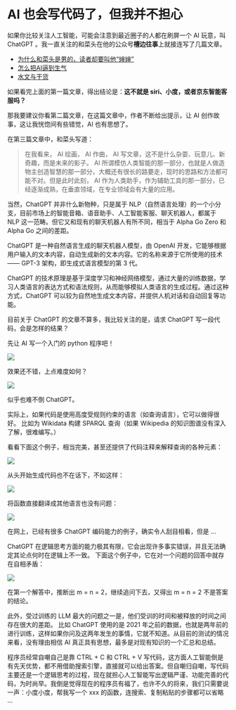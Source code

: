 # AI 也会写代码了，但我并不担心

如果你比较关注人工智能，可能会注意到最近圈子的人都在刷屏一个 AI 玩意，叫 ChatGPT 。我一直关注的和菜头在他的公众号**槽边往事**上就接连写了几篇文章。

* [为什么和菜头是男的，读者却要叫他“婶婶”](https://mp.weixin.qq.com/s/WiutcxdJv6pw2cIuBXsaVQ)
* [怎么把AI逼到生气](https://mp.weixin.qq.com/s/OQfmtMmupr_GeBCRZgxSag)
* [水文与干货](https://mp.weixin.qq.com/s/3u9KfqhskEWj0-fq8Xi0BQ)

如果看完上面的第一篇文章，得出结论是：**这不就是 siri、小度，或者京东智能客服吗？**

那我要建议你看第二篇文章，在这篇文章中，作者不断给出提示，让 AI 创作故事，这让我恍惚间有些错觉，AI 也有思想了。

在第三篇文章中，和菜头写道：

> 在我看来， AI 绘画， AI 作曲， AI 写文章，这不是什么杂耍、玩意儿、新奇趣，而是未来的影子。 AI 所谓模仿人类智能的那一部分，也就是人做造物主创造智慧的那一部分，大概还有很长的路要走，现时的思路和方法都可能不对。但是此时此刻， AI 作为人类助手，作为辅助工具的那一部分，已经逐渐成熟，在垂直领域，在专业领域会有大量的应用。

当然，ChatGPT 并非什么新物种，只是属于 NLP（自然语言处理）的一个小分支，目前市场上的智能音箱、语音助手、人工智能客服、聊天机器人，都属于 NLP 这一范畴。但它又和现有的聊天机器人有所不同，相当于 Alpha Go Zero 和 Alpha Go 之间的差距。

ChatGPT 是一种自然语言生成的聊天机器人模型，由 OpenAI 开发，它能够根据用户输入的文本内容，自动生成新的文本内容。它的名称来源于它所使用的技术—— GPT-3 架构，即生成式语言模型的第 3 代。

ChatGPT 的技术原理是基于深度学习和神经网络模型，通过大量的训练数据，学习人类语言的表达方式和语法规则，从而能够模拟人类语言的生成过程。通过这种方式，ChatGPT 可以较为自然地生成文本内容，并提供人机对话和自动回复等功能。

目前关于 ChatGPT 的文章不算多，我比较关注的是，请求 ChatGPT 写一段代码，会是怎样的结果？

先让 AI 写一个入门的 python 程序吧！

![](https://raw.githubusercontent.com/mogoweb/mywritings/master/book_wechat/202212/images/ai_can_program_01.png)

效果还不错，上点难度如何？

![](https://raw.githubusercontent.com/mogoweb/mywritings/master/book_wechat/202212/images/ai_can_program_02.png)

似乎也难不倒 ChatGPT。

实际上，如果代码是使用高度受规则约束的语言（如查询语言），它可以做得很好。 比如为 Wikidata 构建 SPARQL 查询（如果 Wikipedia 的知识图谱没有深入了解，很难编写。）

看看下面这个例子，相当完美，甚至还提供了代码注释来解释查询的各种元素：

![](https://raw.githubusercontent.com/mogoweb/mywritings/master/book_wechat/202212/images/ai_can_program_03.png)

从头开始生成代码也不在话下，不如这样：

![](https://raw.githubusercontent.com/mogoweb/mywritings/master/book_wechat/202212/images/ai_can_program_04.png)

将函数直接翻译成其他语言也没有问题：

![](https://raw.githubusercontent.com/mogoweb/mywritings/master/book_wechat/202212/images/ai_can_program_05.png)

在网上，已经有很多 ChatGPT 编码能力的例子，确实令人刮目相看，但是 ...

ChatGPT 在逻辑思考方面的能力极其有限，它会出现许多事实错误，并且无法确定其论点何时在逻辑上不一致。 下面这个例子中，它在对一个问题的回答中就存在自相矛盾：

![](https://raw.githubusercontent.com/mogoweb/mywritings/master/book_wechat/202212/images/ai_can_program_06.png)

在第一个解答中，推断出 m = n = 2，继续追问下去，又得出 m = n = 2 不是答案的结论。

此外，受过训练的 LLM 最大的问题之一是，他们受训的时间和被释放的时间之间存在很大的差距。 比如 ChatGPT 使用的是 2021 年之前的数据，也就是两年前的进行训练，这样如果你问及这两年发生的事情，它就不知道。从目前的测试的情况来看，没有理由相信 AI 真正具有思想，最多是对现有知识的一个汇总和总结。

程序员经常自嘲自己是靠 CTRL + C 和 CTRL + V 写代码，这方面人工智能倒是有先天优势，都不用借助搜索引擎，直接就可以给出答案。但自嘲归自嘲，写代码主要还是一个逻辑思考的过程，现在就担心人工智能写出逻辑严谨、功能完善的代码，为时尚早。我倒是觉得现在的程序员有福了，也许不久的将来，我们只需要说一声：小度小度，帮我写一个 xxx 的函数，连搜索、复制粘贴的步骤都可以省略 ...